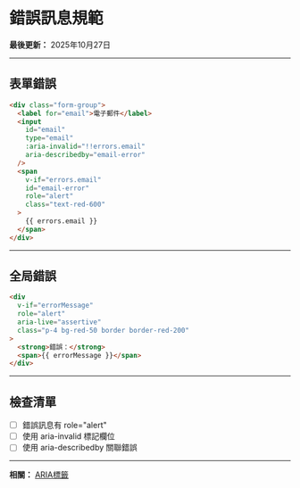 # 錯誤訊息規範

**最後更新：** 2025年10月27日

---

## 表單錯誤

```html
<div class="form-group">
  <label for="email">電子郵件</label>
  <input
    id="email"
    type="email"
    :aria-invalid="!!errors.email"
    aria-describedby="email-error"
  />
  <span
    v-if="errors.email"
    id="email-error"
    role="alert"
    class="text-red-600"
  >
    {{ errors.email }}
  </span>
</div>
```

---

## 全局錯誤

```html
<div
  v-if="errorMessage"
  role="alert"
  aria-live="assertive"
  class="p-4 bg-red-50 border border-red-200"
>
  <strong>錯誤：</strong>
  <span>{{ errorMessage }}</span>
</div>
```

---

## 檢查清單

- [ ] 錯誤訊息有 role="alert"
- [ ] 使用 aria-invalid 標記欄位
- [ ] 使用 aria-describedby 關聯錯誤

---

**相關：** [ARIA標籤](./ARIA標籤.md)

